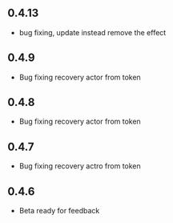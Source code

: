 ## 0.4.13

- bug fixing, update instead remove the effect

## 0.4.9

- Bug fixing recovery actor from token

## 0.4.8

- Bug fixing recovery actor from token

## 0.4.7

- Bug fixing recovery actro from token

## 0.4.6

- Beta ready for feedback
